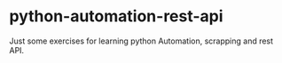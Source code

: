 # python-automation-rest-api

Just some exercises for learning python Automation, scrapping and rest API.
